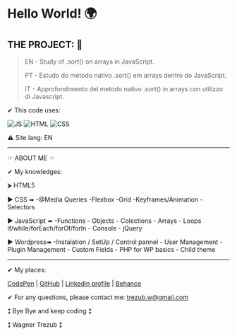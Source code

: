 # Hello World! 🌍

## THE PROJECT: 📑

> EN - Study of .sort() on arrays in JavaScript.
>
> PT - Estudo do método nativo .sort() em arrays dentro do JavaScript.
>
> IT - Approfondimento del metodo nativo .sort() in arrays con utilizzo di Javascript.

✔ This code uses:

![JS](https://img.shields.io/badge/JavaScript-F7DF1E?style=plastic&logo=javascript&logoColor=FFFFFF) ![HTML](https://img.shields.io/badge/-HTML-E34F26?style=plastic&logo=html5&logoColor=FFFFFF) ![CSS](https://img.shields.io/badge/-CSS-1572B6?style=plastic&logo=css3&logoColor=FFFFFF)

⚠ Site lang: EN

---

☞ ABOUT ME ☜

✔ My knowledges:

⮞ HTML5

▶ CSS ➠ -@Media Queries -Flexbox -Grid -Keyframes/Animation -Selectors

▶ JavaScript ➠ -Functions - Objects - Colections - Arrays - Loops if/while/forEach/forOf/forIn - Console - jQuery

▶ Wordpress➠ -Instalation / SetUp / Control pannel - User Management - Plugin Management - Custom Fields - PHP for WP basics - Child theme

---

✔ My places:

[CodePen](https://codepen.io/Wagner3UB) | [GitHub](https://github.com/Wagner3UB/) | [Linkedin profile](https://www.linkedin.com/in/wagner-trezub/) | [Behance](https://www.behance.net/trezub/)

✔ For any questions, please contact me: <trezub.w@gmail.com>

⁑ Bye Bye and keep coding ⁑

⁑ Wagner Trezub ⁑
